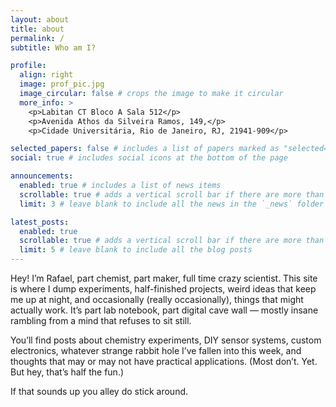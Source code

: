 ```yaml
---
layout: about
title: about
permalink: /
subtitle: Who am I?

profile:
  align: right
  image: prof_pic.jpg
  image_circular: false # crops the image to make it circular
  more_info: >
    <p>Labitan CT Bloco A Sala 512</p>
    <p>Avenida Athos da Silveira Ramos, 149,</p>
    <p>Cidade Universitária, Rio de Janeiro, RJ, 21941-909</p>

selected_papers: false # includes a list of papers marked as "selected={true}"
social: true # includes social icons at the bottom of the page

announcements:
  enabled: true # includes a list of news items
  scrollable: true # adds a vertical scroll bar if there are more than 3 news items
  limit: 3 # leave blank to include all the news in the `_news` folder

latest_posts:
  enabled: true
  scrollable: true # adds a vertical scroll bar if there are more than 3 new posts items
  limit: 5 # leave blank to include all the blog posts
---
```


Hey! I’m Rafael, part chemist, part maker, full time crazy scientist.
This site is where I dump experiments, half-finished projects, weird ideas that keep me up at night, and occasionally (really occasionally), things that might actually work.
It’s part lab notebook, part digital cave wall — mostly insane rambling from a mind that refuses to sit still.

You’ll find posts about chemistry experiments, DIY sensor systems, custom electronics, whatever strange rabbit hole I’ve fallen into this week, and thoughts that may or may not have practical applications.
(Most don’t. Yet. But hey, that’s half the fun.)

If that sounds up you alley do stick around. 

<!--
# Write your biography here. Tell the world about yourself. Link to your favorite [subreddit](http://reddit.com). You can put a picture in, too. The code is already in, just name your picture `prof_pic.jpg` and put it in `/assets/images/`.

# Put your address / P.O. box / other info right below your picture. You can also disable any of these elements by editing `profile` property of the YAML header of your `_pages/about.md`. Edit `_bibliography/references.bib` to customize the publication list.

# Link to your social media connections, too. This theme is set up to use [Font Awesome icons](https://fontawesome.com/) and [Academicons](https://jpswalsh.github.io/academicons/), like the ones below.
-->
